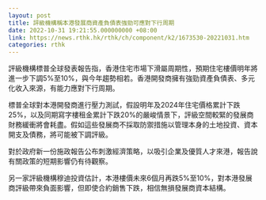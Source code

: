 ```yaml
---
layout: post
title: 評級機構稱本港發展商資產負債表強勁可應對下行周期
date: 2022-10-31 19:21:55.000000000 +08:00
link: https://news.rthk.hk/rthk/ch/component/k2/1673530-20221031.htm
categories: rthk
---
```


評級機構標普全球發表報告指，香港住宅市場下滑屬周期性，預期住宅樓價明年將進一步下調5%至10%，與今年趨勢相若。香港開發商擁有強勁資產負債表、多元化收入來源，有能力應對下行周期。

標普全球對本港開發商進行壓力測試，假設明年及2024年住宅價格累計下跌25%，以及同期寫字樓租金累計下跌20%的嚴峻情景下，評級空間較緊的發展商財務緩衝將會耗盡。假如這些發展商不採取防禦措施以管理本身的土地投資、資本開支及債務，將可能被下調評級。

對於政府新一份施政報告公布刺激經濟策略，以吸引企業及優質人才來港，報告說有關政策的短期影響仍有待觀察。

另一家評級機構穆迪投資估計，本港樓價未來6個月再跌5%至10%，對本港發展商評級帶來負面影響，但即使合約銷售下跌，相信無損發展商資本結構。
